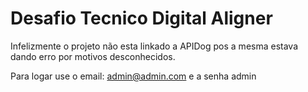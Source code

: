 # Desafio Tecnico Digital Aligner
Infelizmente o projeto não esta linkado a APIDog pos a mesma estava dando erro por motivos desconhecidos.

Para logar use o email: admin@admin.com e a senha admin
